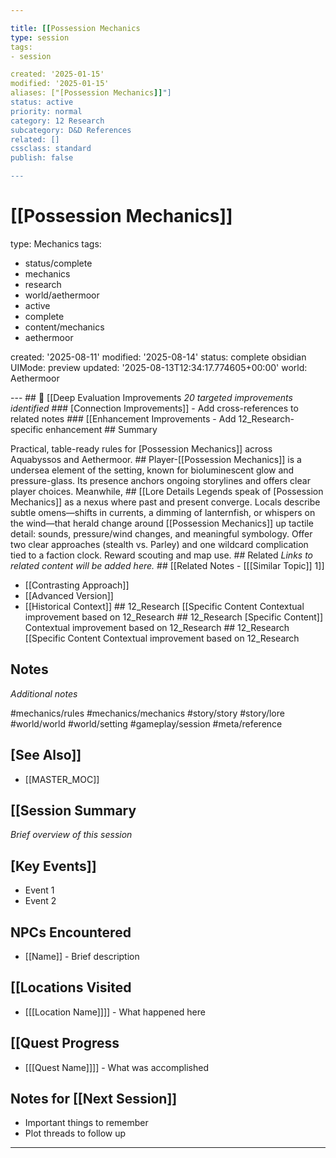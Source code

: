 ```yaml
---

title: [[Possession Mechanics
type: session
tags:
- session

created: '2025-01-15'
modified: '2025-01-15'
aliases: ["[Possession Mechanics]]"]
status: active
priority: normal
category: 12 Research
subcategory: D&D References
related: []
cssclass: standard
publish: false

---
```


 # [[Possession Mechanics]]
type: Mechanics
tags:
- status/complete
- mechanics
- research
- world/aethermoor
- active
- complete
- content/mechanics
- aethermoor

created: '2025-08-11'
modified: '2025-08-14'
status: complete
obsidian UIMode: preview
updated: '2025-08-13T12:34:17.774605+00:00'
world: Aethermoor

--- ## 🔧 [[Deep Evaluation Improvements *20 targeted improvements identified* ### [Connection Improvements]] - Add cross-references to related notes ### [[Enhancement Improvements - Add 12_Research-specific enhancement ## Summary

Practical, table-ready rules for [Possession Mechanics]] across Aquabyssos and Aethermoor. ## Player-[[Possession Mechanics]] is a undersea element of the setting, known for bioluminescent glow and pressure-glass. Its presence anchors ongoing storylines and offers clear player choices. Meanwhile, ## [[Lore Details Legends speak of [Possession Mechanics]] as a nexus where past and present converge. Locals describe subtle omens—shifts in currents, a dimming of lanternfish, or whispers on the wind—that herald change around [[Possession Mechanics]] up tactile detail: sounds, pressure/wind changes, and meaningful symbology. Offer two clear approaches (stealth vs. Parley) and one wildcard complication tied to a faction clock. Reward scouting and map use. ## Related *Links to related content will be added here.* ## [[Related Notes - [[[Similar Topic]] 1]]

- [[Contrasting Approach]]
- [[Advanced Version]]
- [[Historical Context]] ## 12_Research [[Specific Content Contextual improvement based on 12_Research ## 12_Research [Specific Content]] Contextual improvement based on 12_Research ## 12_Research [[Specific Content Contextual improvement based on 12_Research

## Notes

*Additional notes*

#mechanics/rules
#mechanics/mechanics
#story/story
#story/lore
#world/world
#world/setting
#gameplay/session
#meta/reference

## [See Also]]
- [[MASTER_MOC]]

## [[Session Summary
*Brief overview of this session*

## [Key Events]]
- Event 1
- Event 2

## NPCs Encountered
- [[Name]] - Brief description

## [[Locations Visited
- [[[Location Name]]]] - What happened here

## [[Quest Progress
- [[[Quest Name]]]] - What was accomplished

## Notes for [[Next Session]]
- Important things to remember
- Plot threads to follow up

---
